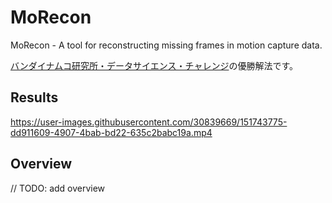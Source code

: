 # MoRecon

MoRecon - A tool for reconstructing missing frames in motion capture data.

[バンダイナムコ研究所・データサイエンス・チャレンジ](https://athletix.run/challenges/MQe8jPDRp)の優勝解法です。


## Results

https://user-images.githubusercontent.com/30839669/151743775-dd911609-4907-4bab-bd22-635c2babc19a.mp4

## Overview

// TODO: add overview

